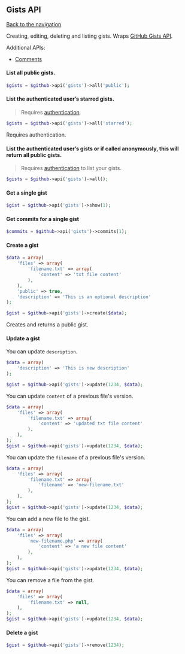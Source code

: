 ## Gists API
[Back to the navigation](README.md)

Creating, editing, deleting and listing gists.
Wraps [GitHub Gists API](http://developer.github.com/v3/gists/).

Additional APIs:
* [Comments](gists/comments.md)

#### List all public gists.

```php
$gists = $github->api('gists')->all('public');
```

#### List the authenticated user’s starred gists.

> Requires [authentication](security.md).

```php
$gists = $github->api('gists')->all('starred');
```

Requires authentication.

#### List the authenticated user’s gists or if called anonymously, this will return all public gists.

> Requires [authentication](security.md) to list your gists.

```php
$gists = $github->api('gists')->all();
```

#### Get a single gist

```php
$gist = $github->api('gists')->show(1);
```

#### Get commits for a single gist

```php
$commits = $github->api('gists')->commits(1);
```

#### Create a gist

```php
$data = array(
    'files' => array(
        'filename.txt' => array(
            'content' => 'txt file content'
        ),
    ),
    'public' => true,
    'description' => 'This is an optional description'
);

$gist = $github->api('gists')->create($data);
```

Creates and returns a public gist.

#### Update a gist

You can update ``description``.

```php
$data = array(
    'description' => 'This is new description'
);

$gist = $github->api('gists')->update(1234, $data);
```

You can update ``content`` of a previous file's version.

```php
$data = array(
    'files' => array(
        'filename.txt' => array(
            'content' => 'updated txt file content'
        ),
    ),
);
$gist = $github->api('gists')->update(1234, $data);
```

You can update the ``filename`` of a previous file's version.

```php
$data = array(
    'files' => array(
        'filename.txt' => array(
            'filename' => 'new-filename.txt'
        ),
    ),
);
$gist = $github->api('gists')->update(1234, $data);
```

You can add a new file to the gist.

```php
$data = array(
    'files' => array(
        'new-filename.php' => array(
            'content' => 'a new file content'
        ),
    ),
);
$gist = $github->api('gists')->update(1234, $data);
```

You can remove a file from the gist.

```php
$data = array(
    'files' => array(
        'filename.txt' => null,
    ),
);
$gist = $github->api('gists')->update(1234, $data);
```

#### Delete a gist

```php
$gist = $github->api('gists')->remove(1234);
```
